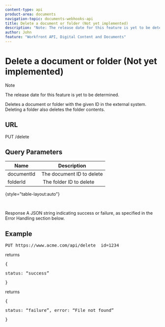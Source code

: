 ```yaml
---
content-type: api
product-area: documents
navigation-topic: documents-webhooks-api
title: Delete a document or folder (Not yet implemented)
description: "Note: The release date for this feature is yet to be determined."
author: John
feature: "Workfront API, Digital Content and Documents"
---
```


# Delete a document or folder (Not yet implemented)

>[!NOTE]
>
>The release date for this feature is yet to be determined.

Deletes a document or folder with the given ID in the external system. Deleting a folder also deletes the folder contents.

## URL

PUT /delete

## Query Parameters

| Name&nbsp; |Description |
|---|---|
| documentId&nbsp; |The document ID to delete |
| folderId&nbsp; |&nbsp;The folder ID to delete |

{style="table-layout:auto"}

&nbsp;&nbsp;

Response A JSON string indicating success or failure, as specified in the Error Handling section below.

## Example

<pre>PUT https://www.acme.com/api/delete ­­­­­­­­­­­­­­­­­­­­­­­­­­­­­­­­­­­­ id=1234 ­­­­­­­­­­­­­­­­­­­­­­­­­­­­­­­­­­­­</pre>returns
<pre>{</pre><pre>status: “success” </pre><pre>}</pre>returns
<pre>{</pre><pre>status: “failure”, error: “File not found”</pre><pre>}</pre>